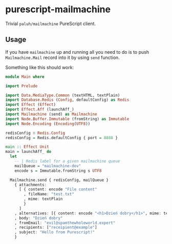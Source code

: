 # purescript-mailmachine

Trivial `paluh/mailmachine` PureScript client.

## Usage

If you have `mailmachine` up and running all you need to do is to push `Mailmachine.Mail` record into it by using `send` function.

Something like this should work:

```purescript
module Main where

import Prelude

import Data.MediaType.Common (textHTML, textPlain)
import Database.Redis (Config, defaultConfig) as Redis
import Effect (Effect)
import Effect.Aff (launchAff_)
import Mailmachine (send) as Mailmachine
import Node.Buffer.Immutable (fromString) as Immutable
import Node.Encoding (Encoding(UTF8))

redisConfig ∷ Redis.Config
redisConfig = Redis.defaultConfig { port = 8888 }

main :: Effect Unit
main = launchAff_ do
  let
    -- | Redis label for a given mailmachine queue
    mailQueue = "mailmachine-dev"
    encode s = Immutable.fromString s UTF8

  Mailmachine.send { redisConfig, mailQueue }
    { attachments:
      [ { content: encode "File content"
        , fileName: "test.txt"
        , mime: textPlain
        }
      ]
    , alternatives: [{ content: encode "<h1>Dzień dobry</h1>", mime: textHTML }]
    , body: "Dzień dobry"
    , fromEmail: "evil@spamthewholeworld.expert"
    , recipients: ["receipient@example"]
    , subject: "Hello from Purescript!"
    }
```
